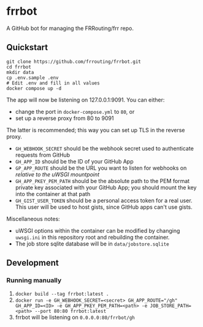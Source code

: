frrbot
======

A GitHub bot for managing the FRRouting/frr repo.

## Quickstart

```
git clone https://github.com/frrouting/frrbot.git
cd frrbot
mkdir data
cp .env.sample .env
# Edit .env and fill in all values
docker compose up -d
```

The app will now be listening on 127.0.0.1:9091. You can either:

- change the port in `docker-compose.yml` to `80`, or
- set up a reverse proxy from 80 to 9091

The latter is recommended; this way you can set up TLS in the reverse proxy.

* `GH_WEBHOOK_SECRET` should be the webhook secret used to authenticate requests from GitHub
* `GH_APP_ID` should be the ID of your GitHub App
* `GP_APP_ROUTE` should be the URL you want to listen for webhooks on
  *relative to the uWSGI mountpoint*
* `GH_APP_PKEY_PEM_PATH` should be the absolute path to the PEM format private
  key associated with your GitHub App; you should mount the key into the
  container at that path
* `GH_GIST_USER_TOKEN` should be a personal access token for a real user. This
  user will be used to host gists, since GitHub apps can't use gists.


Miscellaneous notes:

* uWSGI options within the container can be modified by changing `uwsgi.ini` in
  this repository root and rebuilding the container.
* The job store sqlite database will be in `data/jobstore.sqlite`


## Development

### Running manually 
1. `docker build --tag frrbot:latest .`
2. `docker run -e GH_WEBHOOK_SECRET=<secret> GH_APP_ROUTE="/gh" GH_APP_ID=<ID> -e GH_APP_PKEY_PEM_PATH=<path> -e JOB_STORE_PATH=<path> --port 80:80 frrbot:latest`
3. frrbot will be listening on `0.0.0.0:80/frrbot/gh`
